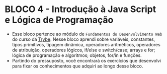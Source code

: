 # BLOCO 4 - Introdução à Java Script e Lógica de Programação

- Esse bloco pertence ao módulo de `Fundamentos do Desenvolvimento Web` do curso da [Trybe](https://www.betrybe.com/). Nesse bloco aprendi sobre variáveis, constantes, tipos primitivos, tipagem dinâmica, operadores aritméticos, operadores de atribuição, operadores lógicos, if/else e switch/case; arrays e for; lógica de programação e algoritmos; objetos, for/in e funções.
- Partindo do pressuposto, você encontrará os exercí­cios que desenvolvi para fixar os conhecimentos que adquiri ao longo desse bloco.